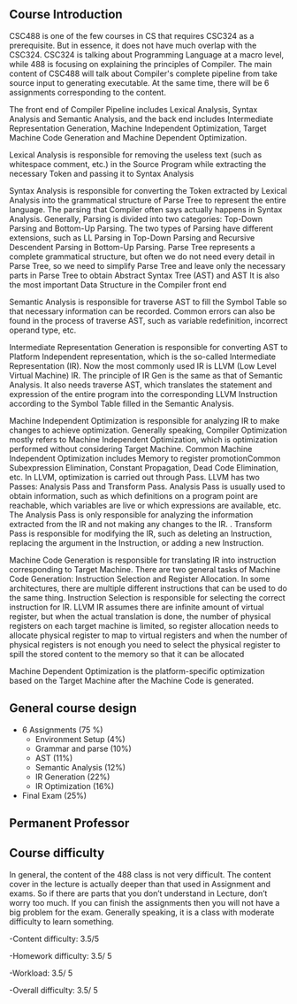 ## Course Introduction
CSC488 is one of the few courses in CS that requires CSC324 as a prerequisite. But in essence, it does not have much overlap with the CSC324. CSC324 is talking about Programming Language at a macro level, while 488 is focusing on explaining the principles of Compiler. The main content of CSC488 will talk about Compiler's complete pipeline from take source input to generating executable. At the same time, there will be 6 assignments corresponding to the content.

The front end of Compiler Pipeline includes Lexical Analysis, Syntax Analysis and Semantic Analysis, and the back end includes Intermediate Representation Generation, Machine Independent Optimization, Target Machine Code Generation and Machine Dependent Optimization.

Lexical Analysis is responsible for removing the useless text (such as whitespace comment, etc.) in the Source Program while extracting the necessary Token and passing it to Syntax Analysis

Syntax Analysis is responsible for converting the Token extracted by Lexical Analysis into the grammatical structure of Parse Tree to represent the entire language. The parsing that Compiler often says actually happens in Syntax Analysis. Generally, Parsing is divided into two categories: Top-Down Parsing and Bottom-Up Parsing. The two types of Parsing have different extensions, such as LL Parsing in Top-Down Parsing and Recursive Descendent Parsing in Bottom-Up Parsing. Parse Tree represents a complete grammatical structure, but often we do not need every detail in Parse Tree, so we need to simplify Parse Tree and leave only the necessary parts in Parse Tree to obtain Abstract Syntax Tree (AST) and AST It is also the most important Data Structure in the Compiler front end

Semantic Analysis is responsible for traverse AST to fill the Symbol Table so that necessary information can be recorded. Common errors can also be found in the process of traverse AST, such as variable redefinition, incorrect operand type, etc.

Intermediate Representation Generation is responsible for converting AST to Platform Independent representation, which is the so-called Intermediate Representation (IR). Now the most commonly used IR is LLVM (Low Level Virtual Machine) IR. The principle of IR Gen is the same as that of Semantic Analysis. It also needs traverse AST, which translates the statement and expression of the entire program into the corresponding LLVM Instruction according to the Symbol Table filled in the Semantic Analysis.

Machine Independent Optimization is responsible for analyzing IR to make changes to achieve optimization. Generally speaking, Compiler Optimization mostly refers to Machine Independent Optimization, which is optimization performed without considering Target Machine. Common Machine Independent Optimization includes Memory to register promotionCommon Subexpression Elimination, Constant Propagation, Dead Code Elimination, etc. In LLVM, optimization is carried out through Pass. LLVM has two Passes: Analysis Pass and Transform Pass. Analysis Pass is usually used to obtain information, such as which definitions on a program point are reachable, which variables are live or which expressions are available, etc. The Analysis Pass is only responsible for analyzing the information extracted from the IR and not making any changes to the IR. . Transform Pass is responsible for modifying the IR, such as deleting an Instruction, replacing the argument in the Instruction, or adding a new Instruction.

Machine Code Generation is responsible for translating IR into instruction corresponding to Target Machine. There are two general tasks of Machine Code Generation: Instruction Selection and Register Allocation. In some architectures, there are multiple different instructions that can be used to do the same thing. Instruction Selection is responsible for selecting the correct instruction for IR. LLVM IR assumes there are infinite amount of virtual register, but when the actual translation is done, the number of physical registers on each target machine is limited, so register allocation needs to allocate physical register to map to virtual registers and when the number of physical registers is not enough you need to select the physical register to spill the stored content to the memory so that it can be allocated

Machine Dependent Optimization is the platform-specific optimization based on the Target Machine after the Machine Code is generated.

## General course design
- 6 Assignments (75 %)
  - Environment Setup (4%)
  - Grammar and parse (10%)
  - AST (11%)
  - Semantic Analysis (12%)
  - IR Generation (22%)
  - IR Optimization (16%)
- Final Exam (25%)

## Permanent Professor

## Course difficulty
In general, the content of the 488 class is not very difficult. The content cover in the lecture is actually deeper than that used in Assignment and exams. So if there are parts that you don’t understand in Lecture, don’t worry too much. If you can finish the assignments then you will not have a big problem for the exam. Generally speaking, it is a class with moderate difficulty to learn something.

-Content difficulty: 3.5/5

-Homework difficulty: 3.5/ 5

-Workload: 3.5/ 5

-Overall difficulty: 3.5/ 5
